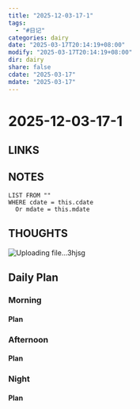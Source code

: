```yaml
---
title: "2025-12-03-17-1"
tags:
  - "#日记"
categories: dairy
date: "2025-03-17T20:14:19+08:00"
modify: "2025-03-17T20:14:19+08:00"
dir: dairy
share: false
cdate: "2025-03-17"
mdate: "2025-03-17"
---
```


# 2025-12-03-17-1

## LINKS

## NOTES


```dataview
LIST FROM "" 
WHERE cdate = this.cdate
  Or mdate = this.mdate
```
## THOUGHTS
![Uploading file...3hjsg]()

## Daily Plan

### Morning

#### Plan

### Afternoon

#### Plan

### Night

#### Plan


